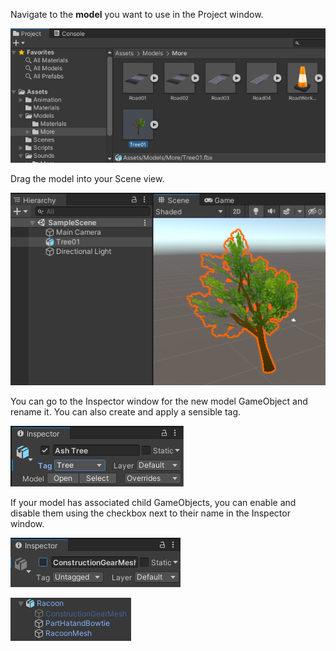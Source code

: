 Navigate to the **model** you want to use in the Project window.

![The Project window with the Tree01 model highlighted from the project Assets.](images/tree-asset.png)

Drag the model into your Scene view.

![The Scene view with the Tree01 model added.](images/tree-model.png)

You can go to the Inspector window for the new model GameObject and rename it. You can also create and apply a sensible tag.

![The Inspector window for the new model GameObject. The model has been remnamed 'Ash Tree' and the tag has been updated to show 'Tree'.](images/tree-tag.png)

If your model has associated child GameObjects, you can enable and disable them using the checkbox next to their name in the Inspector window.

![The Raccoon child GameObject 'ConstructionGearMesh' in the Inspector window with the checkbox unchecked (disabled).](images/construction-disabled.png)

![The Raccoon GameObject ad child GameObjects in the Hierarchy window with the 'ConstructionGearMesh' child GameObject greyed out (disabled).](images/hierarchy-disabled.png)
